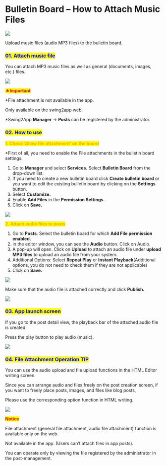 # Bulletin Board – How to Attach Music Files

![](https://support.swing2app.com/wp-content/uploads/2019/05/bb2.png)

Upload music files (audio MP3 files) to the bulletin board.



### <mark style="color:blue;">**01. Attach music file**</mark>

You can attach MP3 music files as well as general (documents, images, etc.) files.

![](https://support.swing2app.com/wp-content/uploads/2019/05/att\_music.png)

<mark style="color:red;">**★Important**</mark>

\*File attachment is not available in the app.

Only available on the swing2app web.

\*Swing2App **Manager** → **Posts** can be registered by the administrator.



### <mark style="color:blue;">**02. How to use**</mark>



<mark style="color:orange;">**1. Check ‘Allow file attachment’ on the board**</mark>

\*First of all, you need to enable the File attachments in the bulletin board settings.

1. Go to **Manager** and select **Services.** Select **Bulletin Board** from the drop-down list.
2. If you need to create a new bulletin board click **Create bulletin board** or you want to edit the existing bulletin board by clicking on the **Settings** button.
3. Select **Customize.**&#x20;
4. Enable **Add Files** in the **Permission Settings.**
5. Click on **Save.**

![](https://support.swing2app.com/wp-content/uploads/2019/05/b15-e1587040743534-1.png)



<mark style="color:orange;">**2. Attach audio files to posts**</mark>

1. Go to **Posts**. Select the bulletin board for which **Add File permission enabled.**
2. In the editor window, you can see the **Audio** button. Click on Audio.
3. A pop-up will open. Click on **Upload** to attach an audio file under **upload MP3 files** to upload an audio file from your system.
4. Additional Options: Select **Repeat Play** or **Instant Playback**(Additional options, you do not need to check them if they are not applicable)
5. Click on **Save.**

![](https://support.swing2app.com/wp-content/uploads/2019/05/attmusic.png)

Make sure that the audio file is attached correctly and click **Publish.**

![](https://support.swing2app.com/wp-content/uploads/2019/05/attmusic1.png)



### <mark style="color:blue;">**03. App launch screen**</mark>

If you go to the post detail view, the playback bar of the attached audio file is created.

Press the play button to play audio (music).

![](https://support.swing2app.com/wp-content/uploads/2019/05/Group-252@3x.png)



### <mark style="color:blue;">**04. File Attachment Operation TIP**</mark>

You can use the audio upload and file upload functions in the HTML Editor writing screen.

Since you can arrange audio and files freely on the post creation screen, if you want to freely place posts, images, and files like blog posts,

Please use the corresponding option function in HTML writing.

![](https://support.swing2app.com/wp-content/uploads/2019/05/b18-e1588065692591.png)



<mark style="color:red;">**Notice**</mark>

File attachment (general file attachment, audio file attachment) function is available only on the web.

Not available in the app. (Users can’t attach files in app posts).

&#x20;You can operate only by viewing the file registered by the administrator in the post-management.
